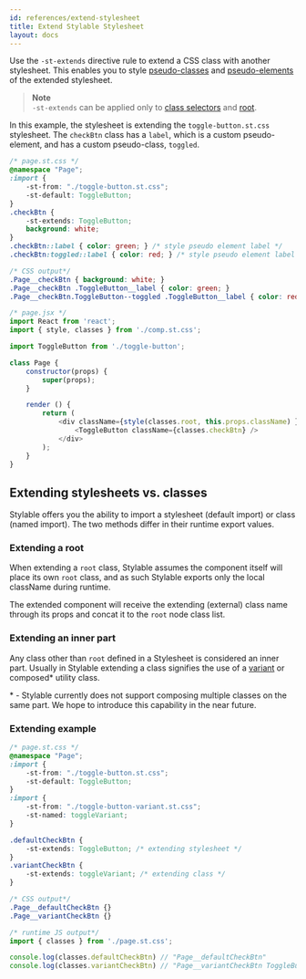 ```yaml
---
id: references/extend-stylesheet
title: Extend Stylable Stylesheet
layout: docs
---
```


Use the `-st-extends` directive rule to extend a CSS class with another stylesheet. This enables you to style [pseudo-classes](./pseudo-classes.md) and [pseudo-elements](./pseudo-elements.md) of the extended stylesheet.

> **Note**  
>`-st-extends` can be applied only to [class selectors](./class-selectors.md) and [root](./root.md).

In this example, the stylesheet is extending the `toggle-button.st.css` stylesheet. The `checkBtn` class has a `label`, which is a custom pseudo-element, and has a custom pseudo-class, `toggled`. 

```css
/* page.st.css */
@namespace "Page";
:import {
    -st-from: "./toggle-button.st.css";
    -st-default: ToggleButton;
}
.checkBtn {
    -st-extends: ToggleButton;
    background: white;
}
.checkBtn::label { color: green; } /* style pseudo element label */
.checkBtn:toggled::label { color: red; } /* style pseudo element label when check-box is toggled */
```

```css
/* CSS output*/
.Page__checkBtn { background: white; }
.Page__checkBtn .ToggleButton__label { color: green; }
.Page__checkBtn.ToggleButton--toggled .ToggleButton__label { color: red; }
```

```js
/* page.jsx */
import React from 'react';
import { style, classes } from './comp.st.css';

import ToggleButton from './toggle-button';

class Page {
    constructor(props) {
        super(props);
    }

    render () {
        return (
            <div className={style(classes.root, this.props.className) }>
                <ToggleButton className={classes.checkBtn} />
            </div>
        );
    }
}
```

## Extending stylesheets vs. classes

Stylable offers you the ability to import a stylesheet (default import) or class (named import). The two methods differ in their runtime export values.

### Extending a root

When extending a `root` class, Stylable assumes the component itself will place its own `root` class, and as such Stylable exports only the local className during runtime. 

The extended component will receive the extending (external) class name through its props and concat it to the `root` node class list.

### Extending an inner part

Any class other than `root` defined in a Stylesheet is considered an inner part. Usually in Stylable extending a class signifies the use of a [variant](../guides/component-variants.md) or composed* utility class.

\* - Stylable currently does not support composing multiple classes on the same part. We hope to introduce this capability in the near future.

### Extending example

```css
/* page.st.css */
@namespace "Page";
:import {
    -st-from: "./toggle-button.st.css";
    -st-default: ToggleButton;
}
:import {
    -st-from: "./toggle-button-variant.st.css";
    -st-named: toggleVariant;
}

.defaultCheckBtn {
    -st-extends: ToggleButton; /* extending stylesheet */
}
.variantCheckBtn {
    -st-extends: toggleVariant; /* extending class */
}
```

```css
/* CSS output*/
.Page__defaultCheckBtn {}
.Page__variantCheckBtn {}
```

```js
/* runtime JS output*/
import { classes } from './page.st.css';

console.log(classes.defaultCheckBtn) // "Page__defaultCheckBtn"
console.log(classes.variantCheckBtn) // "Page__variantCheckBtn ToggleButton__toggleVariant"
```
